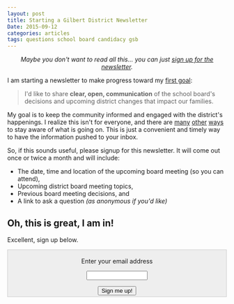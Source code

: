 ```yaml
---
layout: post
title: Starting a Gilbert District Newsletter
Date: 2015-09-12
categories: articles
tags: questions school board candidacy gsb
---
```


<p style="text-align:center;"><em>Maybe you don't want to read all this...  you can just <a href="https://tinyletter.com/brian-in-gilbert">sign up for the newsletter</a>.</em></p>

I am starting a newsletter to make progress toward my [first goal](/projects/gilbert-school-board#i-am-running-with-the-following-goals):

> I'd like to share **clear, open, communication** of the school board's decisions and upcoming district changes that impact our families.

My goal is to keep the community informed and engaged with the district's happenings. I realize this isn't for everyone, and there are [many](http://gilbert.k12.ia.us/) [other](http://gilbert.k12.ia.us/district/board) [ways](http://gilbert.k12.ia.us/district/board/agenda) to stay aware of what is going on. This is just a convenient and timely way to have the information pushed to your inbox.

So, if this sounds useful, please signup for this newsletter. It will come out once or twice a month and will include:

* The date, time and location of the upcoming board meeting (so you can attend),
* Upcoming district board meeting topics,
* Previous board meeting decisions, and
* A link to ask a question _(as anonymous if you'd like)_

## Oh, this is great, I am in!

Excellent, sign up below.

<form style="background-color: #eee; border:1px solid #ccc;padding:3px;text-align:center;" action="https://tinyletter.com/brian-in-gilbert" method="post" target="popupwindow" onsubmit="window.open('https://tinyletter.com/brian-in-gilbert', 'popupwindow', 'scrollbars=yes,width=800,height=600');return true"><p><label for="tlemail">Enter your email address</label></p><p><input type="text" style="width:140px" name="email" id="tlemail" /></p><input type="hidden" value="1" name="embed"/><input type="submit" value="Sign me up!" /></form>




